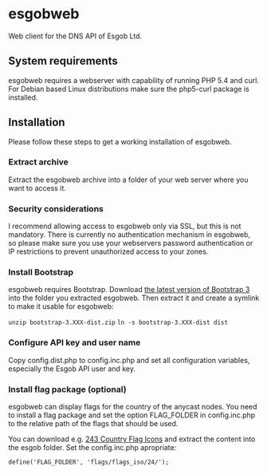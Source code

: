 # esgobweb

Web client for the DNS API of Esgob Ltd.

## System requirements

esgobweb requires a webserver with capability of running PHP 5.4 and curl. For Debian based Linux distributions make sure the php5-curl package is installed.

## Installation

Please follow these steps to get a working installation of esgobweb.

### Extract archive

Extract the esgobweb archive into a folder of your web server where you want to access it.

### Security considerations

I recommend allowing access to esgobweb only via SSL, but this is not mandatory. There is currently no authentication mechanism in esgobweb, so please make sure you use your webservers password authentication or IP restrictions to prevent unauthorized access to your zones.

### Install Bootstrap

esgobweb requires Bootstrap. Download [the latest version of Bootstrap 3](http://getbootstrap.com/getting-started/#download) into the folder you extracted esgobweb. Then extract it and create a symlink to make it usable for esgobweb:

`unzip bootstrap-3.XXX-dist.zip`
`ln -s bootstrap-3.XXX-dist dist`

### Configure API key and user name

Copy config.dist.php to config.inc.php and set all configuration variables, especially the Esgob API user and key.

### Install flag package (optional)

esgobweb can display flags for the country of the anycast nodes. You need to install a flag package and set the option FLAG_FOLDER in config.inc.php to the relative path of the flags that should be used.

You can download e.g. [243 Country Flag Icons](http://365icon.com/icon-styles/ethnic/classic2/) and extract the content into the esgob folder. Set the config.inc.php apropriate:

`define('FLAG_FOLDER', 'flags/flags_iso/24/');`
